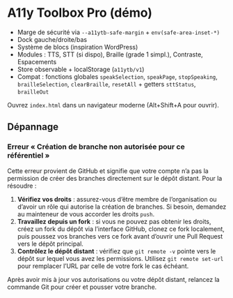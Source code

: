 # A11y Toolbox Pro (démo)

- Marge de sécurité via `--a11ytb-safe-margin` + `env(safe-area-inset-*)`
- Dock gauche/droite/bas
- Système de blocs (inspiration WordPress)
- Modules : TTS, STT (si dispo), Braille (grade 1 simpl.), Contraste, Espacements
- Store observable + localStorage (`a11ytb/v1`)
- Compat : fonctions globales `speakSelection`, `speakPage`, `stopSpeaking`, `brailleSelection`, `clearBraille`, `resetAll` + getters `sttStatus`, `brailleOut`

Ouvrez `index.html` dans un navigateur moderne (Alt+Shift+A pour ouvrir).

## Dépannage

### Erreur « Création de branche non autorisée pour ce référentiel »

Cette erreur provient de GitHub et signifie que votre compte n’a pas la
permission de créer des branches directement sur le dépôt distant. Pour la
résoudre :

1. **Vérifiez vos droits** : assurez-vous d’être membre de l’organisation ou
   d’avoir un rôle qui autorise la création de branches. Si besoin, demandez au
   mainteneur de vous accorder les droits `push`.
2. **Travaillez depuis un fork** : si vous ne pouvez pas obtenir les droits,
   créez un fork du dépôt via l’interface GitHub, clonez ce fork localement,
   puis poussez vos branches vers ce fork avant d’ouvrir une Pull Request vers
   le dépôt principal.
3. **Contrôlez le dépôt distant** : vérifiez que `git remote -v` pointe vers le
   dépôt sur lequel vous avez les permissions. Utilisez `git remote set-url`
   pour remplacer l’URL par celle de votre fork le cas échéant.

Après avoir mis à jour vos autorisations ou votre dépôt distant, relancez la
commande Git pour créer et pousser votre branche.